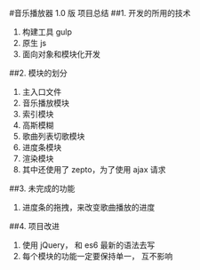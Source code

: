 #音乐播放器 1.0 版 项目总结
##1. 开发的所用的技术

1. 构建工具 gulp
2. 原生 js
3. 面向对象和模块化开发

##2. 模块的划分

1. 主入口文件
2. 音乐播放模块
3. 索引模块
4. 高斯模糊
5. 歌曲列表切歌模块
6. 进度条模块
7. 渲染模块
8. 其中还使用了 zepto，为了使用 ajax 请求

##3. 未完成的功能

1. 进度条的拖拽，来改变歌曲播放的进度

##4. 项目改进

1. 使用 jQuery， 和 es6 最新的语法去写
2. 每个模块的功能一定要保持单一， 互不影响
